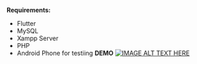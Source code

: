 **Requirements:**
- Flutter
- MySQL
- Xampp Server
- PHP
- Android Phone for testiing
**DEMO**
  [![IMAGE ALT TEXT HERE](https://img.youtube.com/vi/xYTfDrVE5h8/0.jpg)](https://www.youtube.com/watch?v=xYTfDrVE5h8)
